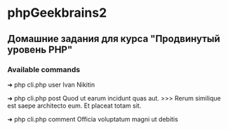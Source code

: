# phpGeekbrains2
## Домашние задания для курса "Продвинутый уровень PHP"

### Available commands
➜ php cli.php user
Ivan Nikitin

➜ php cli.php post
Quod ut earum incidunt quas aut. >>> Rerum similique est saepe architecto eum. Et placeat totam sit.

➜ php cli.php comment
Officia voluptatum magni ut debitis
